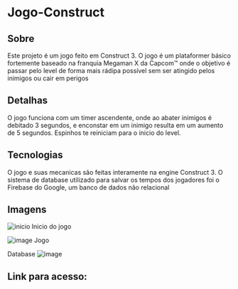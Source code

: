 # Jogo-Construct

## Sobre
Este projeto é um jogo feito em Construct 3. O jogo é um plataformer básico fortemente baseado na franquia Megaman X da Capcom™  onde o objetivo é passar pelo level de forma mais rádipa possível sem ser atingido pelos inimigos ou cair em perigos

## Detalhas
O jogo funciona com um timer ascendente, onde ao abater inimigos é debitado 3 segundos, e enconstar em um inimigo resulta em um aumento de 5 segundos. Espinhos te reiniciam para o inicio do level.

## Tecnologias
O jogo e suas mecanicas são feitas interamente na engine Construct 3. O sistema de database utilizado para salvar os tempos dos jogadores foi o Firebase do Google, um banco de dados não relacional

## Imagens
![inicio](https://github.com/user-attachments/assets/ca73df91-67d4-4093-bd39-e23f6b8bc798)
Inicio do jogo

![image](https://github.com/user-attachments/assets/8c10fb2b-2ed9-4331-bbd3-3ea76ba4dce7)
Jogo


Database
![image](https://github.com/user-attachments/assets/ec79874f-5023-43ff-a80e-750392755aca)

## Link para acesso:
